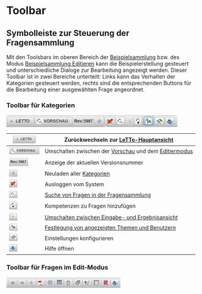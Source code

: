 # Toolbar
## Symbolleiste zur Steuerung der Fragensammlung

Mit den Toolsbars im oberen Bereich der [Beispielsammlung](../Beispielsammlung/index.md) bzw. des Modus [Beispielsammlung Editieren](../BeispielsammlungEditieren/index.md) kann die Beispielerstellung gesteuert und unterschiedliche Dialoge zur Bearbeitung angezeigt werden.
Dieser Toolbar ist in zwei Bereiche unterteilt: Links kann das Verhalten der Kategorien gesteuert werden, rechts sind die entsprechenden Buttons für die Bearbeitung einer ausgewählten Frage angeordnet.

### Toolbar für Kategorien
![450px-ClipCapIt-180618-215657.PNG](450px-ClipCapIt-180618-215657.PNG)

| ![60px-ClipCapIt-180618-220345.PNG](60px-ClipCapIt-180618-220345.PNG) | Zurückwechseln zur [LeTTo-Hauptansicht](../LeTTo-Hauptansicht/index.md)                                                        |
|-----------------------------------------------------------------------|--------------------------------------------------------------------------------------------------------------------------------|
| ![80px-ClipCapIt-180618-220536.PNG](80px-ClipCapIt-180618-220536.PNG) | Umschalten zwischen der [Vorschau](../Beispielsammlung/index.md) und dem [Editiermodus](../BeispielsammlungEditieren/index.md) |
| ![50px-ClipCapIt-180618-220709.PNG](50px-ClipCapIt-180618-220709.PNG) | Anzeige der aktuellen Versionsnummer                                                                                           |
| ![22px-ClipCapIt-180618-220811.PNG](22px-ClipCapIt-180618-220811.PNG) | Neuladen aller [Kategorien](../Ordnerverwaltung/index.md)                                                                      |
| ![22px-ClipCapIt-180618-220918.PNG](22px-ClipCapIt-180618-220918.PNG) | Ausloggen vom System                                                                                                           |
| ![22px-ClipCapIt-180618-221017.PNG](22px-ClipCapIt-180618-221017.PNG) | [Suche von Fragen in der Fragensammlung](../SuchevonFrageninderFragensammlung/index.md)                                        |
| ![22px-ClipCapIt-180618-221115.PNG](22px-ClipCapIt-180618-221115.PNG) | Kompetenzen zu Fragen hinzufügen                                                                                               |
| ![22px-ClipCapIt-180620-170343.PNG](22px-ClipCapIt-180620-170343.PNG) | [Umschalten zwischen Eingabe- und Ergebnisansicht](../UmschaltenzwischenEingabe-undErgebnisansicht/index.md)                   |
| ![22px-ClipCapIt-180618-221159.PNG](22px-ClipCapIt-180618-221159.PNG) | [Festlegung von angezeigten Themen und Benutzern](../Abos/index.md)                                                            |
| ![22px-ClipCapIt-180618-221259.PNG](22px-ClipCapIt-180618-221259.PNG) | Einstellungen konfigurieren                                                                                                    |
| ![22px-ClipCapIt-180618-221343.PNG](22px-ClipCapIt-180618-221343.PNG) | Hilfe öffnen                                                                                                                   |


###  Toolbar für Fragen im Edit-Modus
![300px-ClipCapIt-180618-215723.PNG](300px-ClipCapIt-180618-215723.PNG)